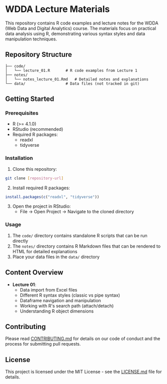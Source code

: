 # WDDA Lecture Materials

This repository contains R code examples and lecture notes for the WDDA (Web Data and Digital Analytics) course. The materials focus on practical data analysis using R, demonstrating various syntax styles and data manipulation techniques.

## Repository Structure

```
├── code/
│   └── lecture_01.R       # R code examples from Lecture 1
├── notes/
│   └── notes_lecture_01.Rmd   # Detailed notes and explanations
└── data/                  # Data files (not tracked in git)
```

## Getting Started

### Prerequisites

- R (>= 4.1.0)
- RStudio (recommended)
- Required R packages:
  - readxl
  - tidyverse

### Installation

1. Clone this repository:
```bash
git clone [repository-url]
```

2. Install required R packages:
```R
install.packages(c("readxl", "tidyverse"))
```

3. Open the project in RStudio:
   - File -> Open Project -> Navigate to the cloned directory

### Usage

1. The `code/` directory contains standalone R scripts that can be run directly
2. The `notes/` directory contains R Markdown files that can be rendered to HTML for detailed explanations
3. Place your data files in the `data/` directory

## Content Overview

- **Lecture 01**: 
  - Data import from Excel files
  - Different R syntax styles (classic vs pipe syntax)
  - Dataframe navigation and manipulation
  - Working with R's search path (attach/detach)
  - Understanding R object dimensions

## Contributing

Please read [CONTRIBUTING.md](CONTRIBUTING.md) for details on our code of conduct and the process for submitting pull requests.

## License

This project is licensed under the MIT License - see the [LICENSE.md](LICENSE.md) file for details.
